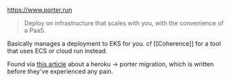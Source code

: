 https://www.porter.run

> Deploy on infrastructure that scales with you, with the convenience of a PaaS.

Basically manages a deployment to EKS for you. cf [[Coherence]] for a tool that uses ECS or cloud run instead.

Found via [this article](https://blog.hellolanding.tech/move-fast-avoid-sharp-edges-5d3a07f19a59) about a heroku -> porter migration, which is written before they've experienced any pain.